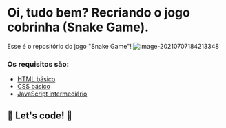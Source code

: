 # Oi, tudo bem? Recriando o jogo cobrinha (Snake Game).

Esse é o repositório do jogo "Snake Game"! ![image-20210707184213348](C:\Users\david\AppData\Roaming\Typora\typora-user-images\image-20210707184213348.png)

### Os requisitos são:

* [HTML básico](https://www.w3schools.com/html/)
* [CSS básico](https://developer.mozilla.org/pt-BR/docs/Web/CSS)
* [JavaScript intermediário](https://developer.mozilla.org/pt-BR/docs/Web/JavaScript)

## 🚀 Let's code! 🚀


